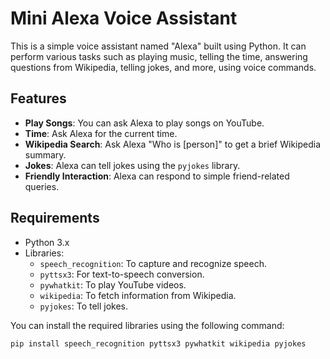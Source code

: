 # Mini Alexa Voice Assistant

This is a simple voice assistant named "Alexa" built using Python. It can perform various tasks such as playing music, telling the time, answering questions from Wikipedia, telling jokes, and more, using voice commands.

## Features

- **Play Songs**: You can ask Alexa to play songs on YouTube.
- **Time**: Ask Alexa for the current time.
- **Wikipedia Search**: Ask Alexa "Who is [person]" to get a brief Wikipedia summary.
- **Jokes**: Alexa can tell jokes using the `pyjokes` library.
- **Friendly Interaction**: Alexa can respond to simple friend-related queries.

## Requirements

- Python 3.x
- Libraries:
  - `speech_recognition`: To capture and recognize speech.
  - `pyttsx3`: For text-to-speech conversion.
  - `pywhatkit`: To play YouTube videos.
  - `wikipedia`: To fetch information from Wikipedia.
  - `pyjokes`: To tell jokes.

You can install the required libraries using the following command:

```bash
pip install speech_recognition pyttsx3 pywhatkit wikipedia pyjokes
